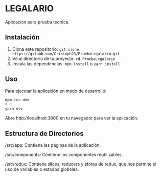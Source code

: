 # LEGALARIO

Aplicación para prueba tecnica.

## Instalación

1. Clona este repositorio: `git clone https://github.com/Cristoph23/PruebaLegalario.git`
2. Ve al directorio de tu proyecto: `cd PruebaLegalario`
3. Instala las dependencias: `npm install` o `yarn install` 

## Uso

Para ejecutar la aplicación en modo de desarrollo:

```bash
npm run dev
# o
yarn dev
```
Abre http://localhost:3000 en tu navegador para ver la aplicación.

## Estructura de Directorios

/src/app: Contiene las páginas de la aplicación.

/src/components: Contiene los componentes reutilizables.

/src/redux: Contiene slices, reducers y stores de redux, que nos permite el uso de variables o estados globales.
